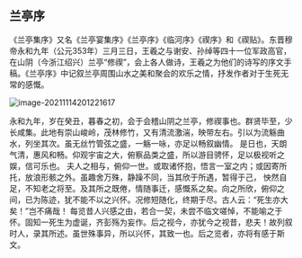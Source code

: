 ## 兰亭序

《兰亭集序》又名《兰亭宴集序》《兰亭序》《临河序》《禊序》和《禊贴》。东晋穆帝永和九年（公元353年）三月三日，王羲之与谢安、孙绰等四十一位军政高官，在山阴（今浙江绍兴）兰亭“修禊”，会上各人做诗，王羲之为他们的诗写的序文手稿。《兰亭序》中记叙兰亭周围山水之美和聚会的欢乐之情，抒发作者对于生死无常的感慨。

![image-20211114201221617](/image/image-20211114201221617.png)

永和九年，岁在癸丑，暮春之初，会于会稽山阴之兰亭，修禊事也。群贤毕至，少长咸集。此地有崇山峻岭，茂林修竹，又有清流激湍，映带左右。引以为流觞曲水，列坐其次。虽无丝竹管弦之盛，一觞一咏，亦足以畅叙幽情。
是日也，天朗气清，惠风和畅。仰观宇宙之大，俯察品类之盛，所以游目骋怀，足以极视听之娱，信可乐也。
夫人之相与，俯仰一世。或取诸怀抱，悟言一室之内；或因寄所托，放浪形骸之外。虽趣舍万殊，静躁不同，当其欣于所遇，暂得于己， 怏然自足，不知老之将至。及其所之既倦，情随事迁，感慨系之矣。向之所欣，俯仰之间，已为陈迹，犹不能不以之兴怀。况修短随化，终期于尽。古人云：“死生亦大矣！”岂不痛哉！
每览昔人兴感之由，若合一契，未尝不临文嗟悼，不能喻之于怀。固知一死生为虚诞，齐彭殇为妄作。后之视今，亦犹今之视昔，悲夫！故列叙时人，录其所述。虽世殊事异，所以兴怀，其致一也。后之览者，亦将有感于斯文。